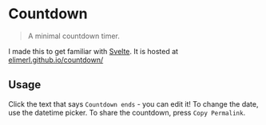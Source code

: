 # Countdown

> A minimal countdown timer.

I made this to get familiar with [Svelte](https://svelte.dev).
It is hosted at [elimerl.github.io/countdown/](https://elimerl.github.io/countdown/)

## Usage

Click the text that says `Countdown ends` - you can edit it!
To change the date, use the datetime picker.
To share the countdown, press `Copy Permalink`.
